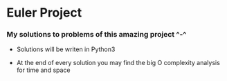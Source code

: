 # Euler Project

### My solutions to problems of this amazing project ^-^

- Solutions will be writen in Python3

- At the end of every solution you may find the big O complexity analysis for time and space 
